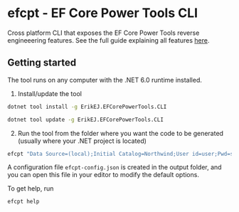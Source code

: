 # efcpt - EF Core Power Tools CLI

Cross platform CLI that exposes the EF Core Power Tools reverse engineeering features. See the full guide explaining all features [here](https://github.com/ErikEJ/EFCorePowerTools/wiki/Reverse-Engineering).

## Getting started

The tool runs on any computer with the .NET 6.0 runtime installed.

1. Install/update the tool

```bash
dotnet tool install -g ErikEJ.EFCorePowerTools.CLI
```

```bash
dotnet tool update -g ErikEJ.EFCorePowerTools.CLI
```

2. Run the tool from the folder where you want the code to be generated (usually where your .NET project is located)

```bash
efcpt "Data Source=(local);Initial Catalog=Northwind;User id=user;Pwd=secret123;Encrypt=false" mssql
```

A configuration file `efcpt-config.json` is created in the output folder, and you can open this file in your editor to modify the default options.

To get help, run

```bash
efcpt help
```
